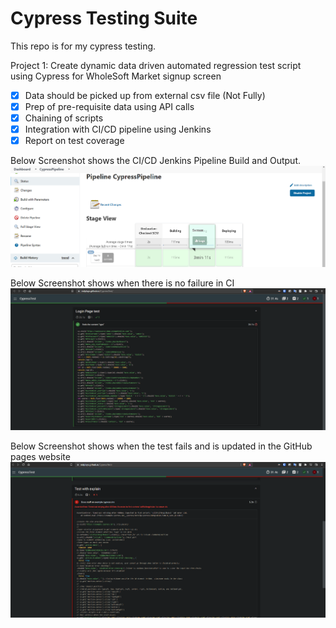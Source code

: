 <h1> Cypress Testing Suite </h1>

This repo is for my cypress testing.

Project 1: Create dynamic data driven automated regression test script using Cypress for WholeSoft Market signup screen

- [x] Data should be picked up from external csv file (Not Fully)
- [x] Prep of pre-requisite data using API calls
- [x] Chaining of scripts
- [x] Integration with CI/CD pipeline using Jenkins
- [x] Report on test coverage

Below Screenshot shows the CI/CD Jenkins Pipeline Build and Output.
<img src="./pictures/jenkins-pass.png" alt="">

Below Screenshot shows when there is no failure in CI
<img src="./pictures/ci-pass.png" alt="">

Below Screenshot shows when the test fails and is updated in the GitHub pages website
<img src="./pictures/ci-fail.png" alt="">